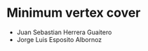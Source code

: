 <h1>Minimum vertex cover</h1>
<ul><li>Juan Sebastian Herrera Guaitero</li>
<li>Jorge Luis Esposito Albornoz</li>
</ul
